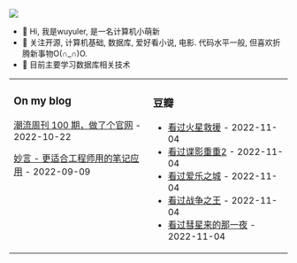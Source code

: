 ![](https://wuyuler-1304867472.cos.ap-shanghai.myqcloud.com/images/202211041128000.png)



- 👋 Hi, 我是wuyuler, 是一名计算机小萌新
- 👀 关注开源, 计算机基础, 数据库, 爱好看小说, 电影. 代码水平一般, 但喜欢折腾新事物O(∩_∩)O.
- 🌱 目前主要学习数据库相关技术
<table><tr><td valign="top" width="33%">


### On my blog
<!-- blog starts -->
[潮流周刊 100 期，做了个官网](https://wuyuler.github.io/2022-10-22/weekly.html) - 2022-10-22

[妙言 - 更适合工程师用的笔记应用](https://wuyuler.github.io/2022-09-09/miaoyan.html) - 2022-09-09
<!-- blog ends -->
</td><td valign="top" width="33%">

### 豆瓣
<!-- douban starts -->
* <a href='http://movie.douban.com/subject/25864085/' target='_blank'>看过火星救援</a> - 2022-11-04
* <a href='http://movie.douban.com/subject/1308767/' target='_blank'>看过谍影重重2</a> - 2022-11-04
* <a href='http://movie.douban.com/subject/25934014/' target='_blank'>看过爱乐之城</a> - 2022-11-04
* <a href='http://movie.douban.com/subject/1419936/' target='_blank'>看过战争之王</a> - 2022-11-04
* <a href='http://movie.douban.com/subject/25807345/' target='_blank'>看过彗星来的那一夜</a> - 2022-11-04
<!-- douban ends -->
</td></tr></table>

<!---
wuyuler/wuyuler is a ✨ special ✨ repository because its `README.md` (this file) appears on your GitHub profile.
You can click the Preview link to take a look at your changes.
--->
